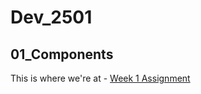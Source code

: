 # Dev_2501

## 01_Components 

This is where we're at - [Week 1 Assignment](https://github.com/RiveraWilliamFS/Rivera_William_Dev2501/tree/01_Components)
